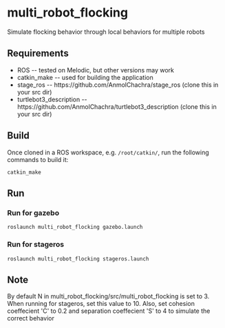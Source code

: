# multi_robot_flocking
Simulate flocking behavior through local behaviors for multiple robots

## Requirements
<ul><li>ROS -- tested on Melodic, but other versions may work
  </li><li>catkin_make -- used for building the application</li><li>stage_ros -- https://github.com/AnmolChachra/stage_ros (clone this in your src dir)</li><li>turtlebot3_description -- https://github.com/AnmolChachra/turtlebot3_description (clone this in your src dir)</li></ul>

## Build
Once cloned in a ROS workspace, e.g. `/root/catkin/`, run the following commands to build it:
```
catkin_make
```
## Run
### Run for gazebo
```
roslaunch multi_robot_flocking gazebo.launch
```
### Run for stageros
```
roslaunch multi_robot_flocking stageros.launch
```

## Note
By default N in multi_robot_flocking/src/multi_robot_flocking is set to 3. When running for stageros, set this value to 10. Also, set cohesion coeffecient 'C' to 0.2 and separation coeffecient 'S' to 4 to simulate the correct behavior
  
